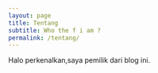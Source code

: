```yaml
---
layout: page
title: Tentang
subtitle: Who the f i am ?
permalink: /tentang/
---
```


Halo perkenalkan,saya pemilik dari blog ini.

